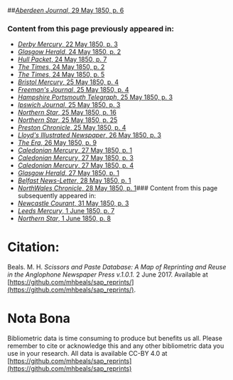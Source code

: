 ##[*Aberdeen Journal*, 29 May 1850, p. 6](https://mhbeals.github.io/sap_html/Aberdeen-Journal/Aberdeen-Journal-29-May-1850-p-6)

### Content from this page previously appeared in:
+ [*Derby Mercury*, 22 May 1850, p. 3](https://mhbeals.github.io/sap_html/Derby-Mercury/Derby-Mercury-22-May-1850-p-3)
+ [*Glasgow Herald*, 24 May 1850, p. 2](https://mhbeals.github.io/sap_html/Glasgow-Herald/Glasgow-Herald-24-May-1850-p-2)
+ [*Hull Packet*, 24 May 1850, p. 7](https://mhbeals.github.io/sap_html/Hull-Packet/Hull-Packet-24-May-1850-p-7)
+ [*The Times*, 24 May 1850, p. 2](https://mhbeals.github.io/sap_html/The-Times/The-Times-24-May-1850-p-2)
+ [*The Times*, 24 May 1850, p. 5](https://mhbeals.github.io/sap_html/The-Times/The-Times-24-May-1850-p-5)
+ [*Bristol Mercury*, 25 May 1850, p. 4](https://mhbeals.github.io/sap_html/Bristol-Mercury/Bristol-Mercury-25-May-1850-p-4)
+ [*Freeman's Journal*, 25 May 1850, p. 4](https://mhbeals.github.io/sap_html/Freeman's-Journal/Freeman's-Journal-25-May-1850-p-4)
+ [*Hampshire Portsmouth Telegraph*, 25 May 1850, p. 3](https://mhbeals.github.io/sap_html/Hampshire-Portsmouth-Telegraph/Hampshire-Portsmouth-Telegraph-25-May-1850-p-3)
+ [*Ipswich Journal*, 25 May 1850, p. 3](https://mhbeals.github.io/sap_html/Ipswich-Journal/Ipswich-Journal-25-May-1850-p-3)
+ [*Northern Star*, 25 May 1850, p. 16](https://mhbeals.github.io/sap_html/Northern-Star/Northern-Star-25-May-1850-p-16)
+ [*Northern Star*, 25 May 1850, p. 25](https://mhbeals.github.io/sap_html/Northern-Star/Northern-Star-25-May-1850-p-25)
+ [*Preston Chronicle*, 25 May 1850, p. 4](https://mhbeals.github.io/sap_html/Preston-Chronicle/Preston-Chronicle-25-May-1850-p-4)
+ [*Lloyd's Illustrated Newspaper*, 26 May 1850, p. 3](https://mhbeals.github.io/sap_html/Lloyd's-Illustrated-Newspaper/Lloyd's-Illustrated-Newspaper-26-May-1850-p-3)
+ [*The Era*, 26 May 1850, p. 9](https://mhbeals.github.io/sap_html/The-Era/The-Era-26-May-1850-p-9)
+ [*Caledonian Mercury*, 27 May 1850, p. 1](https://mhbeals.github.io/sap_html/Caledonian-Mercury/Caledonian-Mercury-27-May-1850-p-1)
+ [*Caledonian Mercury*, 27 May 1850, p. 3](https://mhbeals.github.io/sap_html/Caledonian-Mercury/Caledonian-Mercury-27-May-1850-p-3)
+ [*Caledonian Mercury*, 27 May 1850, p. 4](https://mhbeals.github.io/sap_html/Caledonian-Mercury/Caledonian-Mercury-27-May-1850-p-4)
+ [*Glasgow Herald*, 27 May 1850, p. 1](https://mhbeals.github.io/sap_html/Glasgow-Herald/Glasgow-Herald-27-May-1850-p-1)
+ [*Belfast News-Letter*, 28 May 1850, p. 1](https://mhbeals.github.io/sap_html/Belfast-News-Letter/Belfast-News-Letter-28-May-1850-p-1)
+ [*NorthWales Chronicle*, 28 May 1850, p. 1](https://mhbeals.github.io/sap_html/NorthWales-Chronicle/NorthWales-Chronicle-28-May-1850-p-1)### Content from this page subsequently appeared in:
+ [*Newcastle Courant*, 31 May 1850, p. 3](https://mhbeals.github.io/sap_html/Newcastle-Courant/Newcastle-Courant-31-May-1850-p-3)
+ [*Leeds Mercury*, 1 June 1850, p. 7](https://mhbeals.github.io/sap_html/Leeds-Mercury/Leeds-Mercury-1-June-1850-p-7)
+ [*Northern Star*, 1 June 1850, p. 8](https://mhbeals.github.io/sap_html/Northern-Star/Northern-Star-1-June-1850-p-8)
                    
# Citation: 

Beals. M. H. *Scissors and Paste Database: A Map of Reprinting and Reuse in the Anglophone Newspaper Press v.1.0.1.* 2 June 2017. Available at [https://github.com/mhbeals/sap_reprints/](https://github.com/mhbeals/sap_reprints/). 
                    
# Nota Bona

Bibliometric data is time consuming to produce but benefits us all. Please remember to cite or acknowledge this and any other bibliometric data you use in your research. All data is available CC-BY 4.0 at [https://github.com/mhbeals/sap_reprints](https://github.com/mhbeals/sap_reprints)